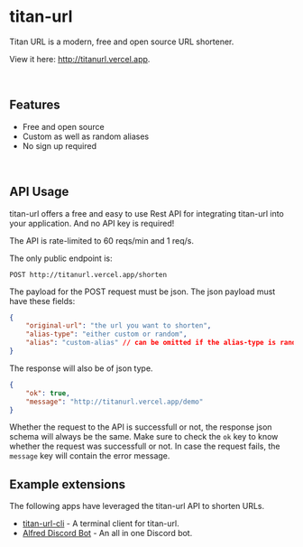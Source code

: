 # titan-url

Titan URL is a modern, free and open source URL shortener.

View it here: http://titanurl.vercel.app.

<br>

## Features

- Free and open source
- Custom as well as random aliases
- No sign up required

<br>


## API Usage

titan-url offers a free and easy to use Rest API for integrating titan-url into your application. And no API key is required! 

The API is rate-limited to 60 reqs/min and 1 req/s.

The only public endpoint is:
```
POST http://titanurl.vercel.app/shorten
```

The payload for the POST request must be json. The json payload must have these fields:

```json
{
	"original-url": "the url you want to shorten",
	"alias-type": "either custom or random",
	"alias": "custom-alias" // can be omitted if the alias-type is random
}
```

The response will also be of json type.
```json
{
	"ok": true,
	"message": "http://titanurl.vercel.app/demo"
}
```

Whether the request to the API is successfull or not, the response json schema will always be the same. Make sure to check the `ok` key to know whether the request was successfull or not. In case the request fails, the `message` key will contain the error message.

## Example extensions

The following apps have leveraged the titan-url API to shorten URLs.

- [titan-url-cli](https://github.com/shravanasati/titan-url-cli) - A terminal client for titan-url.
- [Alfred Discord Bot](https://github.com/alvinbengeorge/Discord) - An all in one Discord bot.
